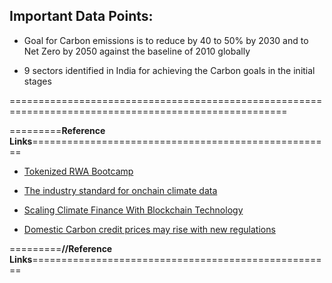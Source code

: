 
## Important Data Points:

- Goal for Carbon emissions is to reduce by 40 to 50% by 2030 and to Net Zero by 2050 against the baseline of 2010 globally

- 9 sectors identified in India for achieving the Carbon goals in the initial stages

======================================================================================================


=========**Reference Links**====================================================

- [Tokenized RWA Bootcamp](https://cll-devrel.gitbook.io/tokenized-rwa-bootcamp-2024)

- [The industry standard for onchain climate data](https://chain.link/use-cases/climate-markets)

- [Scaling Climate Finance With Blockchain Technology](https://blog.chain.link/climate-finance/#post-title)

- [Domestic Carbon credit prices may rise with new regulations](https://energy.economictimes.indiatimes.com/news/renewable/domestic-carbon-credit-prices-may-rise-with-new-regulations-report/120365392)

=========**//Reference Links**====================================================
